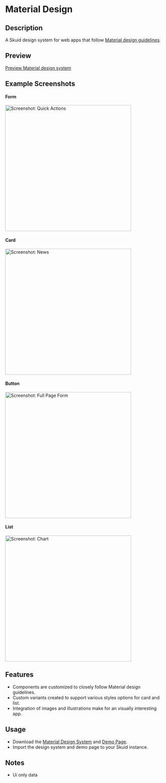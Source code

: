# Material Design

## Description
A Skuid design system for web apps that follow [Material design guidelines](https://material.io/design).

## Preview
[Preview Material design system](https://portal.skuidsite.com/designsystems/material)

## Example Screenshots
#### Form
<img src="Screenshots/quick_actions.png" alt="Screenshot: Quick Actions" width="400"/>

#### Card
<img src="Screenshots/news.png" alt="Screenshot: News" width="400"/>

#### Button
<img src="Screenshots/request_pto.png" alt="Screenshot: Full Page Form" width="400"/>

#### List
<img src="Screenshots/chart.png" alt="Screenshot: Chart" width="400"/>

## Features
- Components are customized to closely follow Material design guidelines.
- Custom variants created to support various styles options for card and list.
- Integration of images and illustrations make for an visually interesting app.

## Usage
- Download the [Material Design System](Material.designsystem) and [Demo Page](Material_DesignSystem_DemoPage.xml).
- Import the design system and demo page to your Skuid instance.

## Notes
- Ui only data
